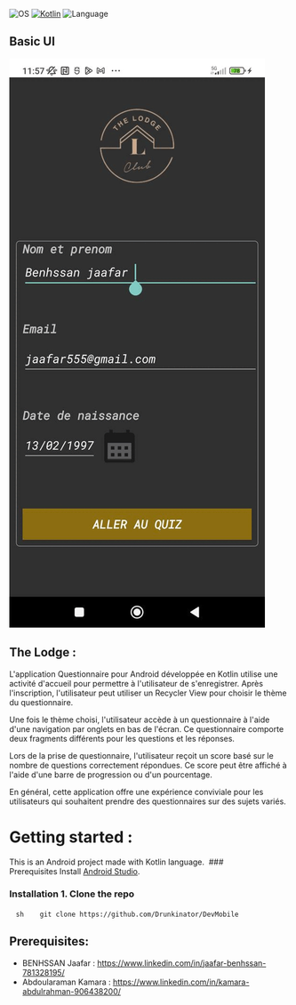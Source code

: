 ![OS](https://badgen.net/badge/OS/Android?icon=https://raw.githubusercontent.com/androiddevnotes/awesome-android-kotlin-apps/master/assets/android.svg&color=3ddc84)
[![Kotlin](https://img.shields.io/badge/Kotlin-1.7.21-blue.svg)](http://kotlinlang.org)
![Language](https://img.shields.io/github/languages/top/cortinico/kotlin-android-template?color=blue&logo=kotlin)
## Basic UI

![](./ezgif-5-1de0738a82.gif)

## The Lodge  :
L'application Questionnaire pour Android développée en Kotlin utilise une activité d'accueil pour permettre à l'utilisateur de s'enregistrer. Après l'inscription, l'utilisateur peut utiliser un Recycler View pour choisir le thème du questionnaire.

Une fois le thème choisi, l'utilisateur accède à un questionnaire à l'aide d'une navigation par onglets en bas de l'écran. Ce questionnaire comporte deux fragments différents pour les questions et les réponses.

Lors de la prise de questionnaire, l'utilisateur reçoit un score basé sur le nombre de questions correctement répondues. Ce score peut être affiché à l'aide d'une barre de progression ou d'un pourcentage.

En général, cette application offre une expérience conviviale pour les utilisateurs qui souhaitent prendre des questionnaires sur des sujets variés.

# Getting started  :
This is an Android project made with Kotlin language.
 ### Prerequisites Install [Android Studio](https://developer.android.com/studio). 
 ### Installation 1. Clone the repo
   ```sh
   git clone https://github.com/Drunkinator/DevMobile
   ```




## Prerequisites: 

* BENHSSAN Jaafar  : https://www.linkedin.com/in/jaafar-benhssan-781328195/
* Abdoularaman Kamara  : https://www.linkedin.com/in/kamara-abdulrahman-906438200/  



















